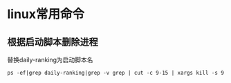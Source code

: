 # linux常用命令

## 根据启动脚本删除进程

替换daily-ranking为启动脚本名
```
ps -ef|grep daily-ranking|grep -v grep | cut -c 9-15 | xargs kill -s 9
```